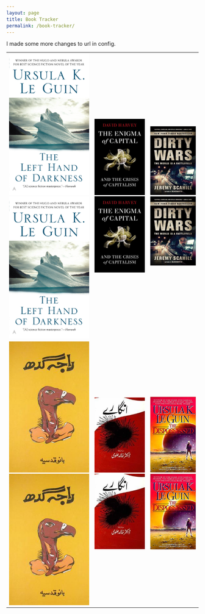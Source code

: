 ```yaml
---
layout: page
title: Book Tracker
permalink: /book-tracker/
---
```

<p>I made some more changes to url in config.</p>
<table class='book-tracker'>
<tr>
<td>
<div class="read" style="--proportion: 60%">
<img src="/assets/images/left_hand.jpg">
</div>
<div class="unread">
<img src="/assets/images/left_hand.jpg">
</div>
</td>
<td>
<div class="read" style="--proportion: 10%">
<img src="/assets/images/enigma.jpg">
</div>
<div class="unread">
<img src="/assets/images/enigma.jpg">
</div>
</td>
<td>
<div class="read" style="--proportion: 35%">
<img src="/assets/images/dirty_wars.jpg">
</div>
<div class="unread">
<img src="/assets/images/dirty_wars.jpg">
</div>
</td>
</tr>
<tr>
<td>
<div class="read" style="--proportion: 10%">
<img src="/assets/images/raja_gidh.jpg">
</div>
<div class="unread">
<img src="/assets/images/raja_gidh.jpg">
</div>
</td>
<td>
<div class="read" style="--proportion: 10%">
<img src="/assets/images/angarey.jpg">
</div>
<div class="unread">
<img src="/assets/images/angarey.jpg">
</div>
</td>
<td>
<div class="read" style="--proportion: 10%">
<img src="/assets/images/dispossessed.jpeg">
</div>
<div class="unread">
<img src="/assets/images/dispossessed.jpeg">
</div>
</td>
</tr>
</table>
